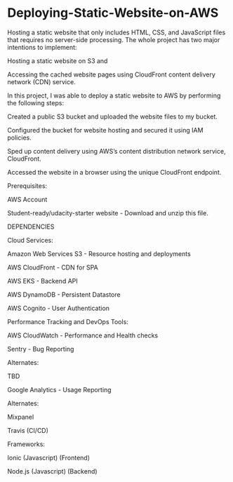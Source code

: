 # Deploying-Static-Website-on-AWS
Hosting a static website that only includes HTML, CSS, and JavaScript files that requires no server-side processing. The whole project has two major intentions to implement:

Hosting a static website on S3 and

Accessing the cached website pages using CloudFront content delivery network (CDN) service.

In this project, I was able to deploy a static website to AWS by performing the following steps:

Created a public S3 bucket and uploaded the website files to my bucket.

Configured the bucket for website hosting and secured it using IAM policies.

Sped up content delivery using AWS’s content distribution network service, CloudFront.

Accessed the website in a browser using the unique CloudFront endpoint.

Prerequisites:

AWS Account

Student-ready/udacity-starter website - Download and unzip this file.

DEPENDENCIES

Cloud Services:

Amazon Web Services S3 - Resource hosting and deployments

AWS CloudFront - CDN for SPA

AWS EKS - Backend API

AWS DynamoDB - Persistent Datastore

AWS Cognito - User Authentication

Performance Tracking and DevOps Tools:

AWS CloudWatch - Performance and Health checks

Sentry - Bug Reporting

Alternates:

TBD

Google Analytics - Usage Reporting

Alternates:

Mixpanel

Travis (CI/CD)

Frameworks:

Ionic (Javascript) (Frontend)

Node.js (Javascript) (Backend)
